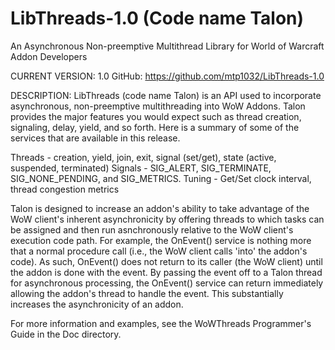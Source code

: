# LibThreads-1.0 (Code name Talon)
An Asynchronous Non-preemptive Multithread Library for World of Warcraft Addon Developers

CURRENT VERSION: 1.0 
GitHub: https://github.com/mtp1032/LibThreads-1.0

DESCRIPTION:
LibThreads (code name Talon) is an API used to incorporate asynchronous, non-preemptive 
multithreading into WoW Addons. Talon provides the major features you would expect such 
as thread creation, signaling, delay, yield, and so forth. Here is a summary of some of 
the services that are available in this release.

Threads - creation, yield, join, exit, signal (set/get), state (active, suspended, terminated)
Signals - SIG_ALERT, SIG_TERMINATE, SIG_NONE_PENDING, and SIG_METRICS.
Tuning  - Get/Set clock interval, thread congestion metrics

Talon is designed to increase an addon's ability to take advantage of the WoW client's 
inherent asynchronicity by offering threads to which tasks can be assigned and then run 
asnchronously relative to the WoW client's execution code path. For example, the OnEvent() 
service is nothing more that a normal procedure call (i.e., the WoW client calls 'into' 
the addon's code). As such, OnEvent() does not return to its caller (the WoW client) 
until the addon is done with the event. By passing the event off to a Talon thread for 
asynchronous processing, the OnEvent() service can return immediately allowing the addon's 
thread to handle the event. This substantially increases the asynchronicity of an addon.

For more information and examples, see the WoWThreads Programmer's Guide in the Doc directory.
